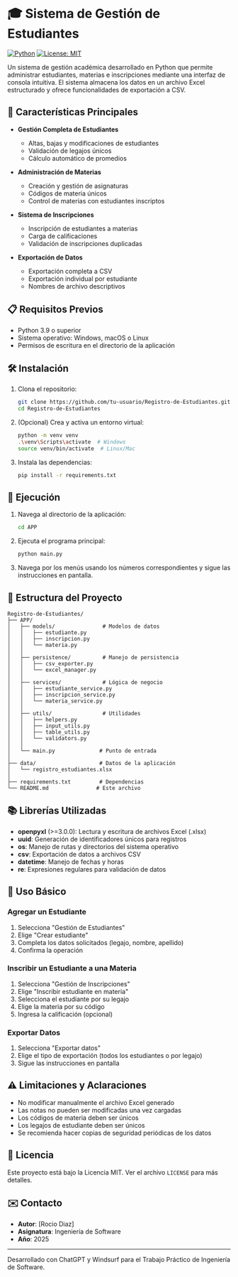 # 🎓 Sistema de Gestión de Estudiantes

[![Python](https://img.shields.io/badge/python-3.9%2B-blue)](https://www.python.org/)
[![License: MIT](https://img.shields.io/badge/License-MIT-yellow.svg)](https://opensource.org/licenses/MIT)

Un sistema de gestión académica desarrollado en Python que permite administrar estudiantes, materias e inscripciones mediante una interfaz de consola intuitiva. El sistema almacena los datos en un archivo Excel estructurado y ofrece funcionalidades de exportación a CSV.

## 🚀 Características Principales

- **Gestión Completa de Estudiantes**
  - Altas, bajas y modificaciones de estudiantes
  - Validación de legajos únicos
  - Cálculo automático de promedios

- **Administración de Materias**
  - Creación y gestión de asignaturas
  - Códigos de materia únicos
  - Control de materias con estudiantes inscriptos

- **Sistema de Inscripciones**
  - Inscripción de estudiantes a materias
  - Carga de calificaciones
  - Validación de inscripciones duplicadas

- **Exportación de Datos**
  - Exportación completa a CSV
  - Exportación individual por estudiante
  - Nombres de archivo descriptivos

## 📋 Requisitos Previos

- Python 3.9 o superior
- Sistema operativo: Windows, macOS o Linux
- Permisos de escritura en el directorio de la aplicación

## 🛠️ Instalación

1. Clona el repositorio:
   ```bash
   git clone https://github.com/tu-usuario/Registro-de-Estudiantes.git
   cd Registro-de-Estudiantes
   ```

2. (Opcional) Crea y activa un entorno virtual:
   ```bash
   python -m venv venv
   .\venv\Scripts\activate  # Windows
   source venv/bin/activate  # Linux/Mac
   ```

3. Instala las dependencias:
   ```bash
   pip install -r requirements.txt
   ```

## 🚀 Ejecución

1. Navega al directorio de la aplicación:
   ```bash
   cd APP
   ```

2. Ejecuta el programa principal:
   ```bash
   python main.py
   ```

3. Navega por los menús usando los números correspondientes y sigue las instrucciones en pantalla.

## 📁 Estructura del Proyecto

```
Registro-de-Estudiantes/
├── APP/
│   ├── models/               # Modelos de datos
│   │   ├── estudiante.py
│   │   ├── inscripcion.py
│   │   └── materia.py
│   │
│   ├── persistence/          # Manejo de persistencia
│   │   ├── csv_exporter.py
│   │   └── excel_manager.py
│   │
│   ├── services/             # Lógica de negocio
│   │   ├── estudiante_service.py
│   │   ├── inscripcion_service.py
│   │   └── materia_service.py
│   │
│   ├── utils/                # Utilidades
│   │   ├── helpers.py
│   │   ├── input_utils.py
│   │   ├── table_utils.py
│   │   └── validators.py
│   │
│   └── main.py              # Punto de entrada
│
├── data/                    # Datos de la aplicación
│   └── registro_estudiantes.xlsx
│
├── requirements.txt         # Dependencias
└── README.md               # Este archivo
```

## 📚 Librerías Utilizadas

- **openpyxl** (>=3.0.0): Lectura y escritura de archivos Excel (.xlsx)
- **uuid**: Generación de identificadores únicos para registros
- **os**: Manejo de rutas y directorios del sistema operativo
- **csv**: Exportación de datos a archivos CSV
- **datetime**: Manejo de fechas y horas
- **re**: Expresiones regulares para validación de datos

## 🎯 Uso Básico

### Agregar un Estudiante
1. Selecciona "Gestión de Estudiantes"
2. Elige "Crear estudiante"
3. Completa los datos solicitados (legajo, nombre, apellido)
4. Confirma la operación

### Inscribir un Estudiante a una Materia
1. Selecciona "Gestión de Inscripciones"
2. Elige "Inscribir estudiante en materia"
3. Selecciona el estudiante por su legajo
4. Elige la materia por su código
5. Ingresa la calificación (opcional)

### Exportar Datos
1. Selecciona "Exportar datos"
2. Elige el tipo de exportación (todos los estudiantes o por legajo)
3. Sigue las instrucciones en pantalla

## ⚠️ Limitaciones y Aclaraciones

- No modificar manualmente el archivo Excel generado
- Las notas no pueden ser modificadas una vez cargadas
- Los códigos de materia deben ser únicos
- Los legajos de estudiante deben ser únicos
- Se recomienda hacer copias de seguridad periódicas de los datos

## 📄 Licencia

Este proyecto está bajo la Licencia MIT. Ver el archivo `LICENSE` para más detalles.

## ✉️ Contacto

- **Autor**: [Rocio Diaz]
- **Asignatura**: Ingeniería de Software
- **Año**: 2025

---

Desarrollado con ChatGPT y Windsurf para el Trabajo Práctico de Ingeniería de Software.
